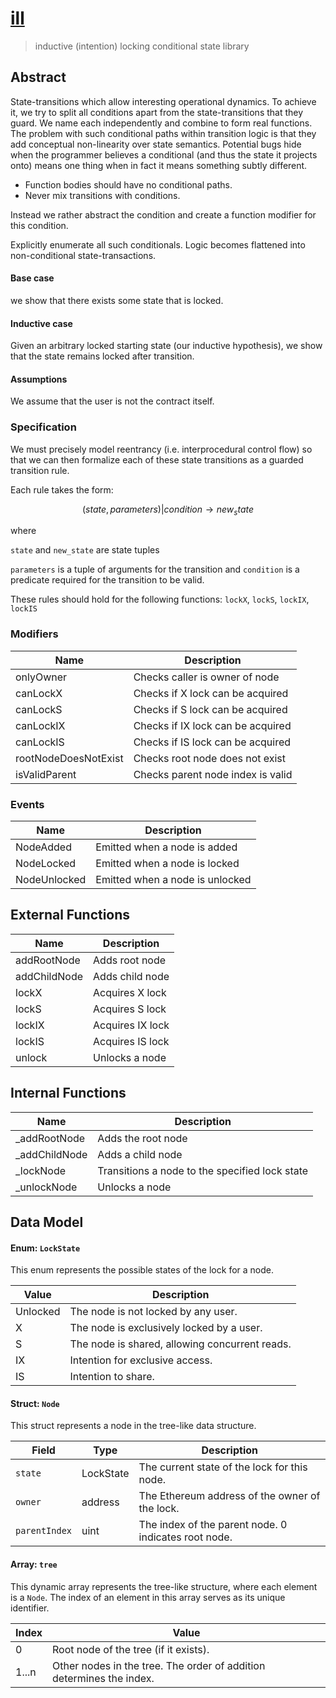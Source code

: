# [ill](https://github.com/sambacha/ill/edit/master/README.md)

> inductive (intention) locking conditional state library

## Abstract

State-transitions which allow interesting operational dynamics. To achieve it, we try to split all conditions apart from the state-transitions that they guard. We name each independently and combine to form real functions.
The problem with such conditional paths within transition logic is that they add conceptual non-linearity over state semantics. Potential bugs hide when the programmer believes a conditional (and thus the state it projects onto) means one thing when in fact it means something subtly different.

- Function bodies should have no conditional paths.   
- Never mix transitions with conditions.   

Instead we rather abstract the condition and create a function modifier for this condition.    

Explicitly enumerate all such conditionals. Logic becomes flattened into non-conditional state-transactions.   

#### Base case
we show that there exists some state that is locked.       

#### Inductive case
Given an arbitrary locked starting state (our inductive hypothesis), we show that the state remains locked after transition.    

#### Assumptions
We assume that the user is not the contract itself.     

### Specification

We must precisely model reentrancy (i.e. interprocedural control flow) so that we can then formalize each of these state transitions as a guarded transition rule. 

Each rule takes the form:
  
$$ (state, parameters) | condition → new_state $$


where 

`state` and `new_state` are state tuples     

`parameters` is a tuple of arguments for the transition     and 
`condition` is a predicate required for the transition to be valid.

These rules should hold for the following functions: `lockX`, `lockS`, `lockIX`, `lockIS`

### Modifiers

| Name                 | Description                       |
|----------------------|-----------------------------------|
| onlyOwner            | Checks caller is owner of node    |
| canLockX             | Checks if X lock can be acquired  |
| canLockS             | Checks if S lock can be acquired  |
| canLockIX            | Checks if IX lock can be acquired |
| canLockIS            | Checks if IS lock can be acquired |
| rootNodeDoesNotExist | Checks root node does not exist   |
| isValidParent        | Checks parent node index is valid |

### Events

| Name         | Description                     |
|--------------|---------------------------------|
| NodeAdded    | Emitted when a node is added    |
| NodeLocked   | Emitted when a node is locked   |
| NodeUnlocked | Emitted when a node is unlocked |


## External Functions

| Name         | Description      |
|--------------|------------------|
| addRootNode  | Adds root node   |
| addChildNode | Adds child node  |
| lockX        | Acquires X lock  |
| lockS        | Acquires S lock  |
| lockIX       | Acquires IX lock |
| lockIS       | Acquires IS lock |
| unlock       | Unlocks a node   |

## Internal Functions

| Name          | Description                                    |
|---------------|------------------------------------------------|
| _addRootNode  | Adds the root node                             |
| _addChildNode | Adds a child node                              |
| _lockNode     | Transitions a node to the specified lock state |
| _unlockNode   | Unlocks a node                                 |


## Data Model


#### Enum: `LockState`

This enum represents the possible states of the lock for a node.

| Value    | Description                                       |
|----------|---------------------------------------------------|
| Unlocked | The node is not locked by any user.               |
| X        | The node is exclusively locked by a user.         |
| S        | The node is shared, allowing concurrent reads.    |
| IX       | Intention for exclusive access.                   |
| IS       | Intention to share.                               |



####  Struct: `Node`

This struct represents a node in the tree-like data structure.

| Field        | Type     | Description                                        |
|--------------|----------|----------------------------------------------------|
| `state`      | LockState | The current state of the lock for this node.        |
| `owner`      | address  | The Ethereum address of the owner of the lock.      |
| `parentIndex`| uint     | The index of the parent node. 0 indicates root node.|


#### Array: `tree`

This dynamic array represents the tree-like structure, where each element is a `Node`. The index of an element in this array serves as its unique identifier.

| Index | Value |
|-------|-------|
| 0     | Root node of the tree (if it exists). |
| 1...n | Other nodes in the tree. The order of addition determines the index. |

